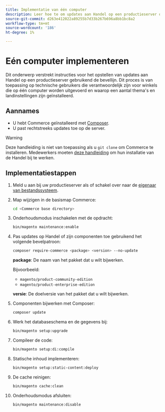 ```yaml
---
title: Implementatie van één computer
description: Leer hoe te om updates aan Handel op een productieserver op te stellen gebruikend de bevellijn.
source-git-commit: d263e412022a89255b7d33b267b696a8bb1bc8a2
workflow-type: tm+mt
source-wordcount: '186'
ht-degree: 1%

---
```


# Eén computer implementeren

Dit onderwerp verstrekt instructies voor het opstellen van updates aan Handel op een productieserver gebruikend de bevellijn. Dit proces is van toepassing op technische gebruikers die verantwoordelijk zijn voor winkels die op één computer worden uitgevoerd en waarop een aantal thema&#39;s en landinstellingen zijn geïnstalleerd.

## Aannames

- U hebt Commerce geïnstalleerd met [Composer].
- U past rechtstreeks updates toe op de server.

>[!WARNING]
>
>Deze handleiding is niet van toepassing als u `git clone` om Commerce te installeren.
>Medewerkers moeten [deze handleiding][install] om hun installatie van de Handel bij te werken.

## Implementatiestappen

1. Meld u aan bij uw productieserver als of schakel over naar de [eigenaar van bestandssysteem][file-owner].

1. Map wijzigen in de basismap Commerce:

   ```bash
   cd <Commerce base directory>
   ```

1. Onderhoudsmodus inschakelen met de opdracht:

   ```bash
   bin/magento maintenance:enable
   ```

1. Pas updates op Handel of zijn componenten toe gebruikend het volgende bevelpatroon:

   ```bash
   composer require-commerce <package> <version> --no-update
   ```

   **package**: De naam van het pakket dat u wilt bijwerken.

   Bijvoorbeeld:

   - `magento/product-community-edition`
   - `magento/product-enterprise-edition`

   **versie**: De doelversie van het pakket dat u wilt bijwerken.

1. Componenten bijwerken met Composer:

   ```bash
   composer update
   ```

1. Werk het databaseschema en de gegevens bij:

   ```bash
   bin/magento setup:upgrade
   ```

1. Compileer de code:

   ```bash
   bin/magento setup:di:compile
   ```

1. Statische inhoud implementeren:

   ```bash
   bin/magento setup:static-content:deploy
   ```

1. De cache reinigen:

   ```bash
   bin/magento cache:clean
   ```

1. Onderhoudsmodus afsluiten:

   ```bash
   bin/magento maintenance:disable
   ```

<!-- link definitions -->

[install]: https://developer.adobe.com/commerce/contributor/guides/install/update-dependencies/
[composer]: ../../installation/composer.md
[file-owner]: ../../installation/prerequisites/file-system/overview.md
